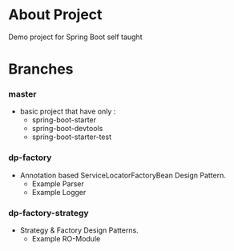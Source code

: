 # About Project

Demo project for Spring Boot self taught

# Branches

### master
- basic project that have only :
  - spring-boot-starter
  - spring-boot-devtools
  - spring-boot-starter-test

### dp-factory
- Annotation based ServiceLocatorFactoryBean Design Pattern.
  - Example Parser
  - Example Logger

### dp-factory-strategy
- Strategy & Factory Design Patterns.
  - Example RO-Module
